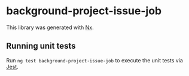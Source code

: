 # background-project-issue-job

This library was generated with [Nx](https://nx.dev).

## Running unit tests

Run `ng test background-project-issue-job` to execute the unit tests via [Jest](https://jestjs.io).
